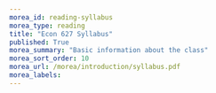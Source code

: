 ```yaml
---
morea_id: reading-syllabus
morea_type: reading
title: "Econ 627 Syllabus"
published: True
morea_summary: "Basic information about the class"
morea_sort_order: 10
morea_url: /morea/introduction/syllabus.pdf
morea_labels: 
---
```

